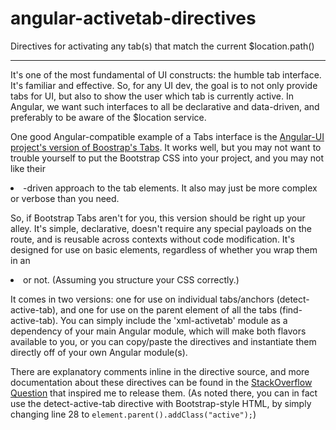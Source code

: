 angular-activetab-directives
============================

Directives for activating any tab(s) that match the current $location.path()
************
It's one of the most fundamental of UI constructs: the humble tab interface. It's familiar and effective. So, for any UI dev, the goal is to not only provide tabs for UI, but also to show the user which tab is currently active. In Angular, we want such interfaces to all be declarative and data-driven, and preferably to be aware of the $location service. 

One good Angular-compatible example of a Tabs interface is the [Angular-UI project's version of Boostrap's Tabs](http://angular-ui.github.io/bootstrap/#/tabs). It works well, but you may not want to trouble yourself to put the Bootstrap CSS into your project, and you may not like their <li>-driven approach to the tab elements. It also may just be more complex or verbose than you need.

So, if Bootstrap Tabs aren't for you, this version should be right up your alley. It's simple, declarative, doesn't require any special payloads on the route, and is reusable across contexts without code modification. It's designed for use on basic <a> elements, regardless of whether you wrap them in an <li> or not. (Assuming you structure your CSS correctly.)

It comes in two versions: one for use on individual tabs/anchors (detect-active-tab), and one for use on the parent element of all the tabs (find-active-tab). You can simply include the 'xml-activetab' module as a dependency of your main Angular module, which will make both flavors available to you, or you can copy/paste the directives and instantiate them directly off of your own Angular module(s). 

There are explanatory comments inline in the directive source, and more documentation about these directives can be found in the [StackOverflow Question](http://stackoverflow.com/a/17496112/800457) that inspired me to release them. (As noted there, you can in fact use the detect-active-tab directive with Bootstrap-style HTML, by simply changing line 28 to `element.parent().addClass("active");`)